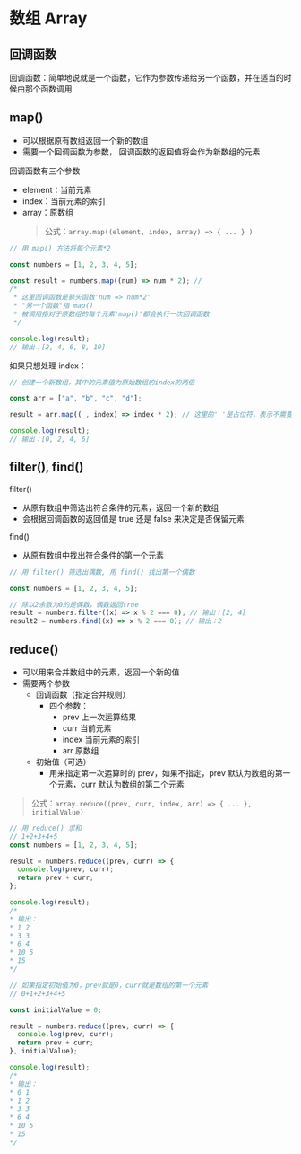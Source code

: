 # 数组 Array

## 回调函数
回调函数：简单地说就是一个函数，它作为参数传递给另一个函数，并在适当的时候由那个函数调用


## map()

- 可以根据原有数组返回一个新的数组
- 需要一个回调函数为参数， 回调函数的返回值将会作为新数组的元素

回调函数有三个参数

- element：当前元素
- index：当前元素的索引
- array：原数组
  > 公式：`array.map((element, index, array) => { ... } )`

```jsx
// 用 map() 方法将每个元素*2

const numbers = [1, 2, 3, 4, 5];

const result = numbers.map((num) => num * 2); //
/*
 * 这里回调函数是箭头函数'num => num*2'
 * "另一个函数"指 map()
 * 被调用指对于原数组的每个元素'map()'都会执行一次回调函数
 */

console.log(result);
// 输出：[2, 4, 6, 8, 10]
```

如果只想处理 index：

```jsx
// 创建一个新数组，其中的元素值为原始数组的index的两倍

const arr = ["a", "b", "c", "d"];

result = arr.map((_, index) => index * 2); // 这里的'_'是占位符，表示不需要用到这个参数

console.log(result);
// 输出：[0, 2, 4, 6]
```

## filter(), find()

filter()

- 从原有数组中筛选出符合条件的元素，返回一个新的数组
- 会根据回调函数的返回值是 true 还是 false 来决定是否保留元素

find()

- 从原有数组中找出符合条件的第一个元素

```jsx
// 用 filter() 筛选出偶数, 用 find() 找出第一个偶数

const numbers = [1, 2, 3, 4, 5];

// 除以2余数为0的是偶数，偶数返回true
result = numbers.filter((x) => x % 2 === 0); // 输出：[2, 4]
result2 = numbers.find((x) => x % 2 === 0); // 输出：2
```

## reduce()

- 可以用来合并数组中的元素，返回一个新的值
- 需要两个参数
  - 回调函数（指定合并规则）
    - 四个参数：
      - prev 上一次运算结果
      - curr 当前元素
      - index 当前元素的索引
      - arr 原数组
  - 初始值（可选）
    - 用来指定第一次运算时的 prev，如果不指定，prev 默认为数组的第一个元素，curr 默认为数组的第二个元素

> 公式：`array.reduce((prev, curr, index, arr) => { ... }, initialValue)`

```jsx
// 用 reduce() 求和 
// 1+2+3+4+5
const numbers = [1, 2, 3, 4, 5];

result = numbers.reduce((prev, curr) => {
  console.log(prev, curr);
  return prev + curr;
};

console.log(result);
/*
* 输出：
* 1 2
* 3 3
* 6 4
* 10 5
* 15
*/

// 如果指定初始值为0，prev就是0，curr就是数组的第一个元素
// 0+1+2+3+4+5

const initialValue = 0;

result = numbers.reduce((prev, curr) => {
  console.log(prev, curr);
  return prev + curr;
}, initialValue);

console.log(result);
/*
* 输出：
* 0 1
* 1 2
* 3 3
* 6 4
* 10 5
* 15
*/

```
